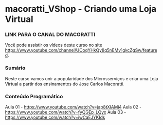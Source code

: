 # macoratti_VShop - Criando uma Loja Virtual

### LINK PARA O CANAL DO MACORATTI
Você pode assistir os vídeos deste curso no site https://www.youtube.com/channel/UCoqYHkQy8q5nEMv1gkcZgSw/featured.

### Sumário
Neste curso vamos unir a popularidade dos Microsserviços e criar uma Loja Virtual a partir dos ensinamentos do Jose Carlos Macoratti.

### Conteúdo Programático
Aula 01 - https://www.youtube.com/watch?v=jap8tXIAMi4
Aula 02 - https://www.youtube.com/watch?v=fyQGEp_LQyo
Aula 03 - https://www.youtube.com/watch?v=iwCaEJYKIds
